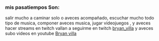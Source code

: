 ### mis pasatiempos Son:
salir mucho a caminar solo o aveces acompañado, escuchar mucho todo tipo de musica, componer aveces musica, jugar videojuegos , y aveces hacer streams  en twitch vallan a seguirme en twitch [bryan_villa](https://www.twitch.tv/bryan_villa) y aveces subo videos en youtube [Bryan villa](https://www.youtube.com/channel/UCplUcqKZCYDmZ1DvvOo_R5A)

